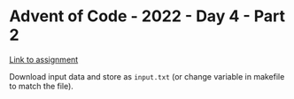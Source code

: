 # Advent of Code - 2022 - Day 4 - Part 2
[Link to assignment](https://adventofcode.com/2022/day/4)

Download input data and store as `input.txt` (or change variable in makefile to match the file).
